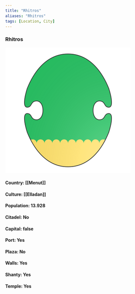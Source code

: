```yaml
---
title: "Rhitros"
aliases: "Rhitros"
tags: [Location, City]
---
```

### Rhitros
![](attachment/f9d4b995e90c02ad57269fceb50ccaff.svg)

#### Country: [[Menut]]

#### Culture: [[Elladan]]

#### Population: 13.928

#### Citadel: No

#### Capital: false

#### Port: Yes

#### Plaza: No

#### Walls: Yes

#### Shanty: Yes

#### Temple: Yes

